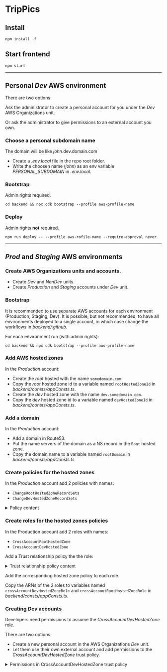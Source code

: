 # TripPics

## Install
`npm install -f`

## Start frontend
`npm start`

----

## Personal *Dev* AWS environment

There are two options:

Ask the administrator to create a personal account for you under the *Dev* AWS Organizations unit.

Or ask the administrator to give permissions to an external account you own.

### Choose a personal subdomain name

The domain will be like *john*.dev.domain.com

* Create a *.env.local* file in the repo root folder.
* Write the choosen name (*john*) as an env variable *PERSONAL_SUBDOMAIN* in *.env.local*.

### Bootstrap

Admin rights required.

`cd backend && npx cdk bootstrap --profile aws-profile-name`

### Deploy

Admin rights **not** required.

`npm run deploy -- --profile aws-rofile-name --require-approval never`

----

## *Prod* and *Staging* AWS environments

### Create AWS Organizations units and accounts.
* Create *Dev* and *NonDev* units.
* Create *Production* and *Staging* accounts under *Dev* unit.

### Bootstrap
It is recommended to use separate AWS accounts for each environment (Production, Staging, Dev). It is possible, but not recommended, to have all environments deployed to a single account, in which case change the workflows in *backend/.github*.

For each environment run (with admin rights):

`cd backend && npx cdk bootstrap --profile aws-profile-name`

### Add AWS hosted zones

In the *Production* account:

* Create the *root* hosted with the name `somedomain.com`.
* Copy the *root* hosted zone id to a variable named `rootHostedZoneId` in *backend/consts/appConsts.ts*.
* Create the *dev* hosted zone with the name `dev.somedomain.com`.
* Copy the *dev* hosted zone id to a variable named `devHostedZoneId` in *backend/consts/appConsts.ts*.

### Add a domain

In the *Production* account:

* Add a domain in Route53.
* Put the name servers of the domain as a NS record in the `Root` hosted zone.
* Copy the domain name to a variable named `rootDomain` in *backend/consts/appConsts.ts*

### Create policies for the hosted zones

In the *Production* account add 2 policies with names:

* `ChangeRootHostedZoneRecordSets`
* `ChangeDevHostedZoneRecordSets`

<details>
    <summary>Policy content</summary>

    ```
    {
        "Version": "2012-10-17",
        "Statement": [
            {
                "Effect": "Allow",
                "Action": "route53:ChangeResourceRecordSets",
                "Resource": "arn:aws:route53:::hostedzone/<id-of-Root-or-Dev-hosted-zone>"
            },
            {
                "Effect": "Allow",
                "Action": "route53:ListHostedZonesByName",
                "Resource": "*"
            }
        ]
    }
    ```
</details>

### Create roles for the hosted zones policies

In the Production account add 2 roles with names:

* `CrossAccountRootHostedZone`
* `CrossAccountDevHostedZone`

Add a Trust relationship policy the the role:

<details>
    <summary>Trust relationship policy content</summary>

    ```
    {
        "Version": "2012-10-17",
        "Statement": [
            {
                "Effect": "Allow",
                "Principal": {
                    "AWS": "*"
                },
                "Action": "sts:AssumeRole",
                "Condition": {
                    "ForAnyValue:StringLike": {
                        "aws:PrincipalOrgPaths": "<organizations-path-to-unit-Dev-or-NonDev>/*"
                    }
                }
            }
        ]
    }
    ```

    **PrincipalOrgPaths** is something like `o-dqkaknenun/r-weph/ou-weph-n389l0xd/ou-weph-kvrx3xqm/*`, where:
    *o-dqkaknenun* is the AWS Organization id,\
    *r-weph* is the *Root* unit id ,\
    *ou-weph-kvrx3xqm* is the *Dev* or *NonDev* unit id.
</details>

Add the corresponding hosted zone policy to each role.

Copy the ARNs of the 2 roles to variables named `crossAccountDevHostedZoneRole` and `crossAccountRootHostedZoneRole` in *backend/consts/appConsts.ts*.

### Creating *Dev* accounts

Developers need permissions to assume the *CrossAccountDevHostedZone* role.

There are two options:

* Create a new personal account in the AWS Organizations *Dev* unit.
* Let them use their own external account and add permissions to the *CrossAccountDevHostedZone* trust policy.

<details>
    <summary>Permissions in CrossAccountDevHostedZone trust policy</summary>

    ```
    "Condition": {
        "ForAnyValue:StringLike": {
            ...
            "aws:PrincipalArn": "arn-of-user-external-account"
        }
    }
    ```
<details>